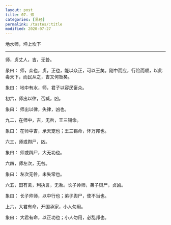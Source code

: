 ```yaml
---
layout: post
title: 07. 师
categories: [易经]
permalink: /tastes/:title
modified: 2020-07-27
---
```


地水师，坤上坎下

---

师，贞丈人，吉，无咎。

彖曰： 师，众也，贞，正也，能以众正，可以王矣。刚中而应，行险而顺，以此毒天下，而民从之，吉又何咎矣。

象曰： 地中有水，师，君子以容民畜众。

初六，师出以律，否臧，凶。

象曰： 师出以律，失律，凶也。

九二，在师中，吉，无咎，王三锡命。

象曰： 在师中吉，承天宠也；王三锡命，怀万邦也。

六三，师或舆尸，凶。

象曰： 师或舆尸，大无功也。

六四，师左次，无咎。

象曰： 左次无咎，未失常也。

六五，田有禽，利执言，无咎。长子帅师，弟子舆尸，贞凶。

象曰： 长子帅师，以中行也；弟子舆尸，使不当也。

上六，大君有命，开国承家，小人勿用。

象曰： 大君有命，以正功也；小人勿用，必乱邦也。
